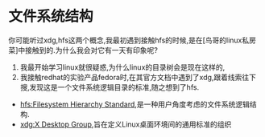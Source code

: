 # 文件系统结构

你可能听过xdg,hfs这两个概念,我最初遇到接触hfs的时候,是在[鸟哥的linux私房菜]中接触到的.为什么我会对它有一天有印象呢?

1. 我最开始学习linux就很疑惑,为什么linux的目录树会是现在这样的,
2. 我接触redhat的实验产品fedora时,在其官方文档中遇到了xdg,跟着线索往下搜,发现这是一个文件系统逻辑目录的标准,随之想到了hfs.

- [hfs:Filesystem Hierarchy Standard](https://refspecs.linuxfoundation.org/FHS_3.0/fhs/index.html),是一种用户角度考虑的文件系统逻辑结构.
- [xdg:X Desktop Group](https://specifications.freedesktop.org/basedir-spec/basedir-spec-latest.html),旨在定义Linux桌面环境间的通用标准的组织